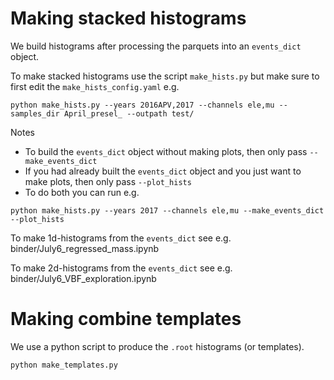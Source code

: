 # Making stacked histograms

We build histograms after processing the parquets into an `events_dict` object.

To make stacked histograms use the script `make_hists.py` but make sure to first edit the `make_hists_config.yaml` e.g.
```
python make_hists.py --years 2016APV,2017 --channels ele,mu --samples_dir April_presel_ --outpath test/
```

Notes
- To build the `events_dict` object without making plots, then only pass `--make_events_dict`
- If you had already built the `events_dict` object and you just want to make plots, then only pass `--plot_hists`
- To do both you can run e.g.
```
python make_hists.py --years 2017 --channels ele,mu --make_events_dict --plot_hists
```

To make 1d-histograms from the `events_dict` see e.g. binder/July6_regressed_mass.ipynb

To make 2d-histograms from the `events_dict` see e.g. binder/July6_VBF_exploration.ipynb

# Making combine templates

We use a python script to produce the `.root` histograms (or templates).
```
python make_templates.py
```
